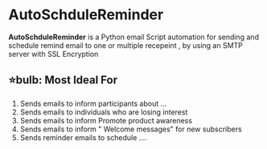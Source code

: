 
# AutoSchduleReminder
**AutoSchduleReminder** is a Python email Script automation for sending and schedule remind email to one or  multiple recepeint ,
 by using an SMTP server with  SSL Encryption 

## :star:bulb: Most Ideal For
1) Sends emails to inform participants  about ...
2) Sends emails to individuals who are losing interest
3) Sends emails to inform Promote product awareness
4) Sends emails to inform " Welcome messages" for new subscribers
5) Sends reminder emails to schedule ....

